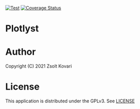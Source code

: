 [![Test](https://github.com/zkovari/plotlyst/actions/workflows/test.yml/badge.svg)](https://github.com/zkovari/plotlyst/actions/workflows/test.yml)
[![Coverage Status](https://coveralls.io/repos/github/zkovari/plotlyst/badge.svg?branch=main)](https://coveralls.io/github/zkovari/plotlyst?branch=main)
# Plotlyst


# Author

Copyright (C) 2021  Zsolt Kovari

# License

This application is distributed under the GPLv3. See [LICENSE](LICENSE)
